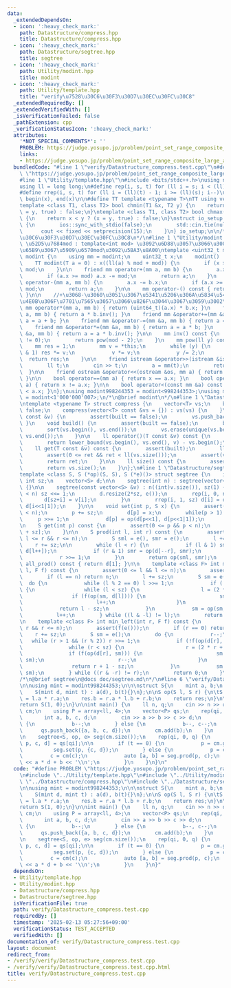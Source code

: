 ```yaml
---
data:
  _extendedDependsOn:
  - icon: ':heavy_check_mark:'
    path: Datastructure/compress.hpp
    title: Datastructure/compress.hpp
  - icon: ':heavy_check_mark:'
    path: Datastructure/segtree.hpp
    title: segtree
  - icon: ':heavy_check_mark:'
    path: Utility/modint.hpp
    title: modint
  - icon: ':heavy_check_mark:'
    path: Utility/template.hpp
    title: "verify\u7528\u30C6\u30F3\u30D7\u30EC\u30FC\u30C8"
  _extendedRequiredBy: []
  _extendedVerifiedWith: []
  _isVerificationFailed: false
  _pathExtension: cpp
  _verificationStatusIcon: ':heavy_check_mark:'
  attributes:
    '*NOT_SPECIAL_COMMENTS*': ''
    PROBLEM: https://judge.yosupo.jp/problem/point_set_range_composite_large_array
    links:
    - https://judge.yosupo.jp/problem/point_set_range_composite_large_array
  bundledCode: "#line 1 \"verify/Datastructure_compress.test.cpp\"\n#define PROBLEM\
    \ \"https://judge.yosupo.jp/problem/point_set_range_composite_large_array\"\n\
    #line 1 \"Utility/template.hpp\"\n#include <bits/stdc++.h>\nusing namespace std;\n\
    using ll = long long;\n#define rep(i, s, t) for (ll i = s; i < (ll)(t); i++)\n\
    #define rrep(i, s, t) for (ll i = (ll)(t) - 1; i >= (ll)(s); i--)\n#define all(x)\
    \ begin(x), end(x)\n\n#define TT template <typename T>\nTT using vec = vector<T>;\n\
    template <class T1, class T2> bool chmin(T1 &x, T2 y) {\n    return x > y ? (x\
    \ = y, true) : false;\n}\ntemplate <class T1, class T2> bool chmax(T1 &x, T2 y)\
    \ {\n    return x < y ? (x = y, true) : false;\n}\nstruct io_setup {\n    io_setup()\
    \ {\n        ios::sync_with_stdio(false);\n        std::cin.tie(nullptr);\n  \
    \      cout << fixed << setprecision(15);\n    }\n} io_setup;\n\n/*\n@brief verify\u7528\
    \u30C6\u30F3\u30D7\u30EC\u30FC\u30C8\n*/\n#line 1 \"Utility/modint.hpp\"\n\n//\
    \ \u52D5\u7684mod : template<int mod> \u3092\u6D88\u3057\u3066\u3001\u4E0A\u306E\
    \u65B9\u3067\u5909\u6570mod\u3092\u5BA3\u8A00\ntemplate <uint32_t mod> struct\
    \ modint {\n    using mm = modint;\n    uint32_t x;\n    modint() : x(0) {}\n\
    \    TT modint(T a = 0) : x((ll(a) % mod + mod)) {\n        if (x >= mod) x -=\
    \ mod;\n    }\n\n    friend mm operator+(mm a, mm b) {\n        a.x += b.x;\n\
    \        if (a.x >= mod) a.x -= mod;\n        return a;\n    }\n    friend mm\
    \ operator-(mm a, mm b) {\n        a.x -= b.x;\n        if (a.x >= mod) a.x +=\
    \ mod;\n        return a;\n    }\n\n    mm operator-() const { return mod - x;\
    \ }\n\n    //+\u3068-\u3060\u3051\u3067\u5341\u5206\u306A\u5834\u5408\u3001\u4EE5\
    \u4E0B\u306F\u7701\u7565\u3057\u3066\u826F\u3044\u3067\u3059\u3002\n\n    friend\
    \ mm operator*(mm a, mm b) { return (uint64_t)(a.x) * b.x; }\n    friend mm operator/(mm\
    \ a, mm b) { return a * b.inv(); }\n    friend mm &operator+=(mm &a, mm b) { return\
    \ a = a + b; }\n    friend mm &operator-=(mm &a, mm b) { return a = a - b; }\n\
    \    friend mm &operator*=(mm &a, mm b) { return a = a * b; }\n    friend mm &operator/=(mm\
    \ &a, mm b) { return a = a * b.inv(); }\n\n    mm inv() const {\n        assert(x\
    \ != 0);\n        return pow(mod - 2);\n    }\n    mm pow(ll y) const {\n    \
    \    mm res = 1;\n        mm v = *this;\n        while (y) {\n            if (y\
    \ & 1) res *= v;\n            v *= v;\n            y /= 2;\n        }\n      \
    \  return res;\n    }\n\n    friend istream &operator>>(istream &is, mm &a) {\n\
    \        ll t;\n        cin >> t;\n        a = mm(t);\n        return is;\n  \
    \  }\n\n    friend ostream &operator<<(ostream &os, mm a) { return os << a.x;\
    \ }\n\n    bool operator==(mm a) { return x == a.x; }\n    bool operator!=(mm\
    \ a) { return x != a.x; }\n\n    bool operator<(const mm &a) const { return x\
    \ < a.x; }\n};\nusing modint998244353 = modint<998244353>;\nusing modint1000000007\
    \ = modint<1'000'000'007>;\n/*\n@brief modint\n*/\n#line 1 \"Datastructure/compress.hpp\"\
    \ntemplate <typename T> struct compress {\n    vector<T> vs;\n    bool built =\
    \ false;\n    compress(vector<T> const &vs = {}) : vs(vs) {\n    }\n    void add(T\
    \ const &v) {\n        assert(built == false);\n        vs.push_back(v);\n   \
    \ }\n    void build() {\n        assert(built == false);\n        built = true;\n\
    \        sort(vs.begin(), vs.end());\n        vs.erase(unique(vs.begin(), vs.end()),\
    \ vs.end());\n    }\n\n    ll operator()(T const &v) const {\n        assert(built);\n\
    \        return lower_bound(vs.begin(), vs.end(), v) - vs.begin();\n    }\n\n\
    \    ll get(T const &v) const {\n        assert(built);\n        ll ret = (*this)(v);\n\
    \        assert(0 <= ret && ret < ll(vs.size()));\n        assert(vs[ret] == v);\n\
    \        return ret;\n    }\n\n    ll size() const {\n        assert(built);\n\
    \        return vs.size();\n    }\n};\n#line 1 \"Datastructure/segtree.hpp\"\n\
    template <class S, S (*op)(S, S), S (*e)()> struct segtree {\n    int n;\n   \
    \ int sz;\n    vector<S> d;\n\n    segtree(int n) : segtree(vector<S>(n, e()))\
    \ {}\n\n    segtree(const vector<S> &v) : n((int)v.size()), sz(1) {\n        while(sz\
    \ < n) sz <<= 1;\n        d.resize(2*sz, e());\n        rep(i, 0, n) {\n     \
    \       d[sz+i] = v[i];\n        }\n        rrep(i, 1, sz) d[i] = op(d[i<<1],\
    \ d[i<<1|1]);\n    }\n\n    void set(int p, S x) {\n        assert(0 <= p && p\
    \ < n);\n        p += sz;\n        d[p] = x;\n        while(p > 1) {\n       \
    \     p >>= 1;\n            d[p] = op(d[p<<1], d[p<<1|1]);\n        }\n    }\n\
    \n    S get(int p) const {\n        assert(0 <= p && p < n);\n        return d[p\
    \ + sz];\n    }\n\n    S prod(int l, int r) const {\n        assert(0 <= l &&\
    \ l <= r && r <= n);\n        S sml = e(), smr = e();\n        l += sz;\n    \
    \    r += sz;\n\n        while (l < r) {\n            if (l & 1) sml = op(sml,\
    \ d[l++]);\n            if (r & 1) smr = op(d[--r], smr);\n            l >>= 1;\n\
    \            r >>= 1;\n        }\n        return op(sml, smr);\n    }\n\n    S\
    \ all_prod() const { return d[1]; }\n\n    template <class F> int max_right(int\
    \ l, F f) const {\n        assert(0 <= l && l <= n);\n        assert(f(e()));\n\
    \        if (l == n) return n;\n        l += sz;\n        S sm = e();\n      \
    \  do {\n            while (l % 2 == 0) l >>= 1;\n            if (!f(op(sm, d[l])))\
    \ {\n                while (l < sz) {\n                    l = (2 * l);\n    \
    \                if (f(op(sm, d[l]))) {\n                        sm = op(sm, d[l]);\n\
    \                        l++;\n                    }\n                }\n    \
    \            return l - sz;\n            }\n            sm = op(sm, d[l]);\n \
    \           l++;\n        } while ((l & -l) != l);\n        return n;\n    }\n\
    \n    template <class F> int min_left(int r, F f) const {\n        assert(0 <=\
    \ r && r <= n);\n        assert(f(e()));\n        if (r == 0) return 0;\n    \
    \    r += sz;\n        S sm = e();\n        do {\n            r--;\n         \
    \   while (r > 1 && (r % 2)) r >>= 1;\n            if (!f(op(d[r], sm))) {\n \
    \               while (r < sz) {\n                    r = (2 * r + 1);\n     \
    \               if (f(op(d[r], sm))) {\n                        sm = op(d[r],\
    \ sm);\n                        r--;\n                    }\n                }\n\
    \                return r + 1 - sz;\n            }\n            sm = op(d[r],\
    \ sm);\n        } while ((r & -r) != r);\n        return 0;\n    }\n    \n};\n\
    /*\n@brief segtree\n@docs doc/segtree.md\n*/\n#line 6 \"verify/Datastructure_compress.test.cpp\"\
    \n\nusing mint = modint998244353;\n\n\nstruct S{\n    mint a, b;\n    S(){}\n\
    \    S(mint d, mint t) : a(d), b(t){}\n};\n\nS op(S l, S r) {\n\tS res;\n    res.a\
    \ = l.a * r.a;\n    res.b = r.a * l.b + r.b;\n    return res;\n}\n\nS e() {\n\t\
    return S(1, 0);\n}\n\nint main() {\n    ll n, q;\n    cin >> n >> q;\n    compress<int>\
    \ cm;\n    using P = array<ll, 4>;\n    vector<P> qs;\n    rep(qi, 0, q) {\n \
    \       int a, b, c, d;\n        cin >> a >> b >> c >> d;\n        if (a == 0)\
    \ {\n            b--;\n        } else {\n            b--, c--;\n        }\n  \
    \      qs.push_back({a, b, c, d});\n        cm.add(b);\n    }\n    cm.build();\n\
    \n    segtree<S, op, e> seg(cm.size());\n    rep(qi, 0, q) {\n        auto [t,\
    \ p, c, d] = qs[qi];\n\n        if (t == 0) {\n            p = cm.get(p);\n  \
    \          seg.set(p, {c, d});\n        } else {\n            p = cm(p);\n   \
    \         c = cm(c);\n            auto [a, b] = seg.prod(p, c);\n            cout\
    \ << a * d + b << '\\n';\n        }\n    }\n}\n"
  code: "#define PROBLEM \"https://judge.yosupo.jp/problem/point_set_range_composite_large_array\"\
    \n#include \"../Utility/template.hpp\"\n#include \"../Utility/modint.hpp\"\n#include\
    \ \"../Datastructure/compress.hpp\"\n#include \"../Datastructure/segtree.hpp\"\
    \n\nusing mint = modint998244353;\n\n\nstruct S{\n    mint a, b;\n    S(){}\n\
    \    S(mint d, mint t) : a(d), b(t){}\n};\n\nS op(S l, S r) {\n\tS res;\n    res.a\
    \ = l.a * r.a;\n    res.b = r.a * l.b + r.b;\n    return res;\n}\n\nS e() {\n\t\
    return S(1, 0);\n}\n\nint main() {\n    ll n, q;\n    cin >> n >> q;\n    compress<int>\
    \ cm;\n    using P = array<ll, 4>;\n    vector<P> qs;\n    rep(qi, 0, q) {\n \
    \       int a, b, c, d;\n        cin >> a >> b >> c >> d;\n        if (a == 0)\
    \ {\n            b--;\n        } else {\n            b--, c--;\n        }\n  \
    \      qs.push_back({a, b, c, d});\n        cm.add(b);\n    }\n    cm.build();\n\
    \n    segtree<S, op, e> seg(cm.size());\n    rep(qi, 0, q) {\n        auto [t,\
    \ p, c, d] = qs[qi];\n\n        if (t == 0) {\n            p = cm.get(p);\n  \
    \          seg.set(p, {c, d});\n        } else {\n            p = cm(p);\n   \
    \         c = cm(c);\n            auto [a, b] = seg.prod(p, c);\n            cout\
    \ << a * d + b << '\\n';\n        }\n    }\n}"
  dependsOn:
  - Utility/template.hpp
  - Utility/modint.hpp
  - Datastructure/compress.hpp
  - Datastructure/segtree.hpp
  isVerificationFile: true
  path: verify/Datastructure_compress.test.cpp
  requiredBy: []
  timestamp: '2025-02-13 05:27:56+09:00'
  verificationStatus: TEST_ACCEPTED
  verifiedWith: []
documentation_of: verify/Datastructure_compress.test.cpp
layout: document
redirect_from:
- /verify/verify/Datastructure_compress.test.cpp
- /verify/verify/Datastructure_compress.test.cpp.html
title: verify/Datastructure_compress.test.cpp
---
```

